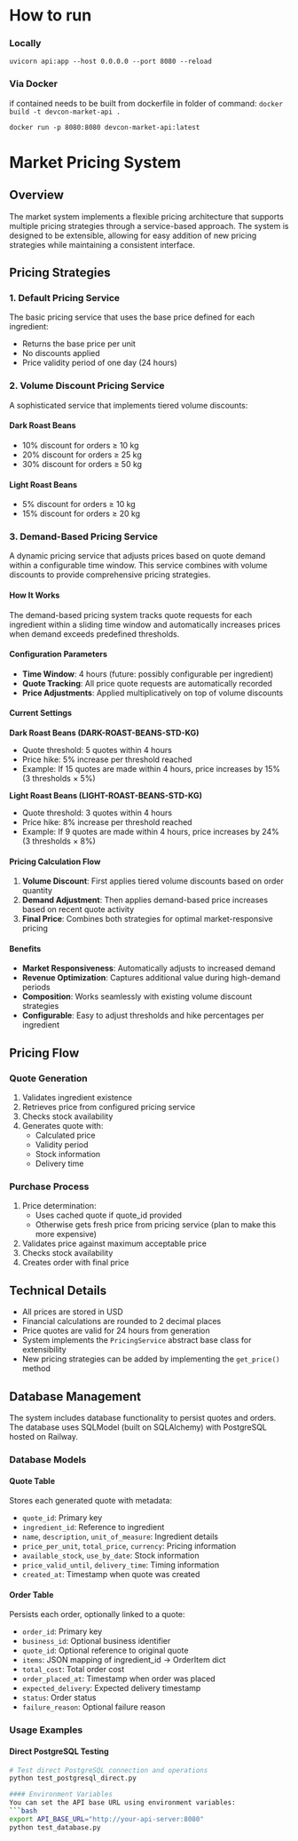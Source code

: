 # How to run

### Locally
`uvicorn api:app --host 0.0.0.0 --port 8080 --reload`

### Via Docker
if contained needs to be built from dockerfile in folder of command:
 `docker build -t devcon-market-api .`

`docker run -p 8080:8080 devcon-market-api:latest`

# Market Pricing System

## Overview
The market system implements a flexible pricing architecture that supports multiple pricing strategies through a service-based approach. The system is designed to be extensible, allowing for easy addition of new pricing strategies while maintaining a consistent interface.

## Pricing Strategies

### 1. Default Pricing Service
The basic pricing service that uses the base price defined for each ingredient:
- Returns the base price per unit
- No discounts applied
- Price validity period of one day (24 hours)

### 2. Volume Discount Pricing Service
A sophisticated service that implements tiered volume discounts:

#### Dark Roast Beans
- 10% discount for orders ≥ 10 kg
- 20% discount for orders ≥ 25 kg
- 30% discount for orders ≥ 50 kg

#### Light Roast Beans
- 5% discount for orders ≥ 10 kg
- 15% discount for orders ≥ 20 kg

### 3. Demand-Based Pricing Service
A dynamic pricing service that adjusts prices based on quote demand within a configurable time window. This service combines with volume discounts to provide comprehensive pricing strategies.

#### How It Works
The demand-based pricing system tracks quote requests for each ingredient within a sliding time window and automatically increases prices when demand exceeds predefined thresholds.

#### Configuration Parameters
- **Time Window**: 4 hours (future: possibly configurable per ingredient)
- **Quote Tracking**: All price quote requests are automatically recorded
- **Price Adjustments**: Applied multiplicatively on top of volume discounts

#### Current Settings

**Dark Roast Beans (DARK-ROAST-BEANS-STD-KG)**
- Quote threshold: 5 quotes within 4 hours
- Price hike: 5% increase per threshold reached
- Example: If 15 quotes are made within 4 hours, price increases by 15% (3 thresholds × 5%)

**Light Roast Beans (LIGHT-ROAST-BEANS-STD-KG)**
- Quote threshold: 3 quotes within 4 hours
- Price hike: 8% increase per threshold reached
- Example: If 9 quotes are made within 4 hours, price increases by 24% (3 thresholds × 8%)

#### Pricing Calculation Flow
1. **Volume Discount**: First applies tiered volume discounts based on order quantity
2. **Demand Adjustment**: Then applies demand-based price increases based on recent quote activity
3. **Final Price**: Combines both strategies for optimal market-responsive pricing

#### Benefits
- **Market Responsiveness**: Automatically adjusts to increased demand
- **Revenue Optimization**: Captures additional value during high-demand periods
- **Composition**: Works seamlessly with existing volume discount strategies
- **Configurable**: Easy to adjust thresholds and hike percentages per ingredient

## Pricing Flow

### Quote Generation
1. Validates ingredient existence
2. Retrieves price from configured pricing service
3. Checks stock availability
4. Generates quote with:
   - Calculated price
   - Validity period
   - Stock information
   - Delivery time

### Purchase Process
1. Price determination:
   - Uses cached quote if quote_id provided
   - Otherwise gets fresh price from pricing service (plan to make this more expensive)
2. Validates price against maximum acceptable price
3. Checks stock availability
4. Creates order with final price

## Technical Details

- All prices are stored in USD
- Financial calculations are rounded to 2 decimal places
- Price quotes are valid for 24 hours from generation
- System implements the `PricingService` abstract base class for extensibility
- New pricing strategies can be added by implementing the `get_price()` method

## Database Management

The system includes database functionality to persist quotes and orders. The database uses SQLModel (built on SQLAlchemy) with PostgreSQL hosted on Railway.

### Database Models

#### Quote Table
Stores each generated quote with metadata:
- `quote_id`: Primary key
- `ingredient_id`: Reference to ingredient
- `name`, `description`, `unit_of_measure`: Ingredient details
- `price_per_unit`, `total_price`, `currency`: Pricing information
- `available_stock`, `use_by_date`: Stock information
- `price_valid_until`, `delivery_time`: Timing information
- `created_at`: Timestamp when quote was created

#### Order Table
Persists each order, optionally linked to a quote:
- `order_id`: Primary key
- `business_id`: Optional business identifier
- `quote_id`: Optional reference to original quote
- `items`: JSON mapping of ingredient_id → OrderItem dict
- `total_cost`: Total order cost
- `order_placed_at`: Timestamp when order was placed
- `expected_delivery`: Expected delivery timestamp
- `status`: Order status
- `failure_reason`: Optional failure reason

### Usage Examples

#### Direct PostgreSQL Testing
```bash
# Test direct PostgreSQL connection and operations
python test_postgresql_direct.py

#### Environment Variables
You can set the API base URL using environment variables:
```bash
export API_BASE_URL="http://your-api-server:8080"
python test_database.py
```